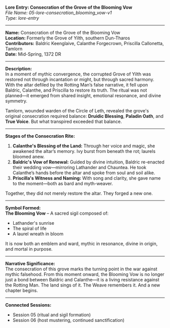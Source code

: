 **Lore Entry: Consecration of the Grove of the Blooming Vow**  
*File Name: 05-lore-consecration_blooming_vow-v1*  
*Type: lore-entry*

---

**Name:** Consecration of the Grove of the Blooming Vow  
**Location:** Formerly the Grove of Yilth, southern Dun-Tharos  
**Contributors:** Baldric Keenglaive, Calanthe Forgecrown, Priscilla Callonetta, Tamlorn  
**Date:** Mid-Spring, 1372 DR

---

**Description:**  
In a moment of mythic convergence, the corrupted Grove of Yilth was restored not through incantation or might, but through sacred harmony. With the altar defiled by the Rotting Man’s false narrative, it fell upon Baldric, Calanthe, and Priscilla to restore its truth. The ritual was not planned—it emerged from shared insight, emotional resonance, and divine symmetry.

Tamlorn, wounded warden of the Circle of Leth, revealed the grove's original consecration required balance: **Druidic Blessing**, **Paladin Oath**, and **True Voice**. But what transpired exceeded that balance.

---

**Stages of the Consecration Rite:**  
1. **Calanthe's Blessing of the Land:** Through her voice and magic, she awakened the altar’s memory. Ivy burst from beneath the rot; laurels bloomed anew.  
2. **Baldric's Vow of Renewal:** Guided by divine intuition, Baldric re-enacted their wedding vow—mirroring Lathander and Chauntea. He took Calanthe’s hands before the altar and spoke from soul and soil alike.  
3. **Priscilla's Witness and Naming:** With song and clarity, she gave name to the moment—both as bard and myth-weaver.

Together, they did not merely restore the altar. They forged a new one.

---

**Symbol Formed:**  
**The Blooming Vow** – A sacred sigil composed of:  
- Lathander's sunrise  
- The spiral of life  
- A laurel wreath in bloom  

It is now both an emblem and ward, mythic in resonance, divine in origin, and mortal in purpose.

---

**Narrative Significance:**  
The consecration of this grove marks the turning point in the war against mythic falsehood. From this moment onward, the Blooming Vow is no longer just a bond between Baldric and Calanthe—it is a living resistance against the Rotting Man. The land sings of it. The Weave remembers it. And a new chapter begins.

---

**Connected Sessions:**  
- Session 05 (ritual and sigil formation)  
- Session 06 (host mustering, continued sanctification)
